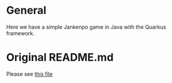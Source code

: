 # General

Here we have a simple Jankenpo game in Java with the Quarkus framework.


# Original README.md

Please see [this file](ORIGINAL_README.md)